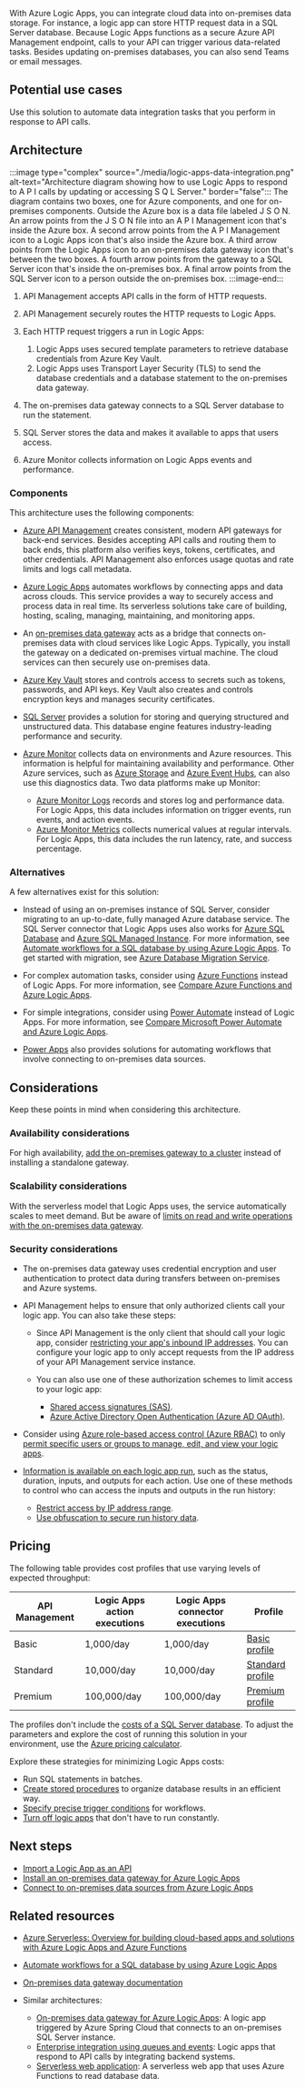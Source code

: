 With Azure Logic Apps, you can integrate cloud data into on-premises data storage. For instance, a logic app can store HTTP request data in a SQL Server database. Because Logic Apps functions as a secure Azure API Management endpoint, calls to your API can trigger various data-related tasks. Besides updating on-premises databases, you can also send Teams or email messages.

## Potential use cases

Use this solution to automate data integration tasks that you perform in response to API calls.

## Architecture

:::image type="complex" source="./media/logic-apps-data-integration.png" alt-text="Architecture diagram showing how to use Logic Apps to respond to A P I calls by updating or accessing S Q L Server." border="false":::
   The diagram contains two boxes, one for Azure components, and one for on-premises components. Outside the Azure box is a data file labeled J S O N. An arrow points from the J S O N file into an A P I Management icon that's inside the Azure box. A second arrow points from the A P I Management icon to a Logic Apps icon that's also inside the Azure box. A third arrow points from the Logic Apps icon to an on-premises data gateway icon that's between the two boxes. A fourth arrow points from the gateway to a SQL Server icon that's inside the on-premises box. A final arrow points from the SQL Server icon to a person outside the on-premises box.
:::image-end:::

1. API Management accepts API calls in the form of HTTP requests.

1. API Management securely routes the HTTP requests to Logic Apps.

1. Each HTTP request triggers a run in Logic Apps:

   1. Logic Apps uses secured template parameters to retrieve database credentials from Azure Key Vault.
   1. Logic Apps uses Transport Layer Security (TLS) to send the database credentials and a database statement to the on-premises data gateway.

1. The on-premises data gateway connects to a SQL Server database to run the statement.

1. SQL Server stores the data and makes it available to apps that users access.

1. Azure Monitor collects information on Logic Apps events and performance.

### Components

This architecture uses the following components:

- [Azure API Management][Azure API Management] creates consistent, modern API gateways for back-end services. Besides accepting API calls and routing them to back ends, this platform also verifies keys, tokens, certificates, and other credentials. API Management also enforces usage quotas and rate limits and logs call metadata.

- [Azure Logic Apps][Azure Logic Apps] automates workflows by connecting apps and data across clouds. This service provides a way to securely access and process data in real time. Its serverless solutions take care of building, hosting, scaling, managing, maintaining, and monitoring apps.

- An [on-premises data gateway][On-premises data gateway] acts as a bridge that connects on-premises data with cloud services like Logic Apps. Typically, you install the gateway on a dedicated on-premises virtual machine. The cloud services can then securely use on-premises data.

- [Azure Key Vault][About Azure Key Vault] stores and controls access to secrets such as tokens, passwords, and API keys. Key Vault also creates and controls encryption keys and manages security certificates.

- [SQL Server][SQL Server] provides a solution for storing and querying structured and unstructured data. This database engine features industry-leading performance and security.

- [Azure Monitor][Azure Monitor overview] collects data on environments and Azure resources. This information is helpful for maintaining availability and performance. Other Azure services, such as [Azure Storage][Azure Storage documentation] and [Azure Event Hubs][Azure Event Hubs - A big data streaming platform and event ingestion service], can also use this diagnostics data. Two data platforms make up Monitor:

   - [Azure Monitor Logs][Azure Monitor Logs overview] records and stores log and performance data. For Logic Apps, this data includes information on trigger events, run events, and action events.
   - [Azure Monitor Metrics][Azure Monitor Metrics overview] collects numerical values at regular intervals. For Logic Apps, this data includes the run latency, rate, and success percentage.

### Alternatives

A few alternatives exist for this solution:

- Instead of using an on-premises instance of SQL Server, consider migrating to an up-to-date, fully managed Azure database service. The SQL Server connector that Logic Apps uses also works for [Azure SQL Database][Azure SQL Database] and [Azure SQL Managed Instance][Azure SQL Managed Instance]. For more information, see [Automate workflows for a SQL database by using Azure Logic Apps][Automate workflows for a SQL database by using Azure Logic Apps]. To get started with migration, see [Azure Database Migration Service][Azure Database Migration Service].

- For complex automation tasks, consider using [Azure Functions][Azure Functions] instead of Logic Apps. For more information, see [Compare Azure Functions and Azure Logic Apps][Compare Azure Functions and Azure Logic Apps].

- For simple integrations, consider using [Power Automate][Get started with Power Automate] instead of Logic Apps. For more information, see [Compare Microsoft Power Automate and Azure Logic Apps][Compare Microsoft Power Automate and Azure Logic Apps].

- [Power Apps][What is Power Apps?] also provides solutions for automating workflows that involve connecting to on-premises data sources.

## Considerations

Keep these points in mind when considering this architecture.

### Availability considerations

For high availability, [add the on-premises gateway to a cluster][Install a gateway cluster] instead of installing a standalone gateway.

### Scalability considerations

With the serverless model that Logic Apps uses, the service automatically scales to meet demand. But be aware of [limits on read and write operations with the on-premises data gateway][Limits on read and write operations with the on-premises data gateway].

### Security considerations

- The on-premises data gateway uses credential encryption and user authentication to protect data during transfers between on-premises and Azure systems.
- API Management helps to ensure that only authorized clients call your logic app. You can also take these steps:

  - Since API Management is the only client that should call your logic app, consider [restricting your app's inbound IP addresses][Restrict inbound IP addresses]. You can configure your logic app to only accept requests from the IP address of your API Management service instance.
  - You can also use one of these authorization schemes to limit access to your logic app:

    - [Shared access signatures (SAS)][Generate shared access signatures (SAS)].
    - [Azure Active Directory Open Authentication (Azure AD OAuth)][Enable Azure Active Directory Open Authentication (Azure AD OAuth)].

- Consider using [Azure role-based access control (Azure RBAC)][What is Azure role-based access control (Azure RBAC)?] to only [permit specific users or groups to manage, edit, and view your logic apps][Access to logic app operations].

- [Information is available on each logic app run][Access to run history data], such as the status, duration, inputs, and outputs for each action. Use one of these methods to control who can access the inputs and outputs in the run history:

  - [Restrict access by IP address range][Restrict access by IP address range].
  - [Use obfuscation to secure run history data][Secure data in run history by using obfuscation].

## Pricing

The following table provides cost profiles that use varying levels of expected throughput:

|API Management|Logic Apps action executions|Logic Apps connector executions|Profile|
|-----|-----|-----|-----|
|Basic|1,000/day|1,000/day|[Basic profile][Monthly cost profile - basic]|
|Standard|10,000/day|10,000/day|[Standard profile][Monthly cost profile - standard]|
|Premium|100,000/day|100,000/day|[Premium profile][Monthly cost profile - premium]|

The profiles don't include the [costs of a SQL Server database][SQL Server 2019 pricing]. To adjust the parameters and explore the cost of running this solution in your environment, use the [Azure pricing calculator][Azure pricing calculator].

Explore these strategies for minimizing Logic Apps costs:

- Run SQL statements in batches.
- [Create stored procedures][Stored Procedures (Database Engine)] to organize database results in an efficient way.
- [Specify precise trigger conditions][Trigger conditions] for workflows.
- [Turn off logic apps][Disable or enable logic apps] that don't have to run constantly.

## Next steps

- [Import a Logic App as an API][Import a Logic App as an API]
- [Install an on-premises data gateway for Azure Logic Apps][Install on-premises data gateway for Azure Logic Apps]
- [Connect to on-premises data sources from Azure Logic Apps][Connect to on-premises data sources from Azure Logic Apps]

## Related resources

- [Azure Serverless: Overview for building cloud-based apps and solutions with Azure Logic Apps and Azure Functions][Azure Serverless: Overview for building cloud-based apps and solutions with Azure Logic Apps and Azure Functions]
- [Automate workflows for a SQL database by using Azure Logic Apps][Automate workflows for a SQL database by using Azure Logic Apps]
- [On-premises data gateway documentation][On-premises data gateways documentation]
- Similar architectures:

  - [On-premises data gateway for Azure Logic Apps][On-premises data gateway for Azure Logic Apps]: A logic app triggered by Azure Spring Cloud that connects to an on-premises SQL Server instance.
  - [Enterprise integration using queues and events][Enterprise integration using queues and events]: Logic apps that respond to API calls by integrating backend systems.
  - [Serverless web application][Serverless web application]: A serverless web app that uses Azure Functions to read database data.

[About Azure Key Vault]: /azure/key-vault/general/overview
[Access to logic app operations]: /azure/logic-apps/logic-apps-securing-a-logic-app?tabs=azure-portal#access-to-logic-app-operations
[Access to run history data]: /azure/logic-apps/logic-apps-securing-a-logic-app?tabs=azure-portal#access-to-run-history-data
[Automate workflows for a SQL database by using Azure Logic Apps]: /azure/connectors/connectors-create-api-sqlazure
[Azure API Management]: /azure/api-management/api-management-key-concepts
[Azure Database Migration Service]: https://azure.microsoft.com/services/database-migration/
[Azure Event Hubs - A big data streaming platform and event ingestion service]: /azure/event-hubs/event-hubs-about
[Azure Functions]: /azure/azure-functions/functions-overview
[Azure Logic Apps]: /azure/logic-apps/logic-apps-overview
[Azure Monitor Logs overview]: /azure/azure-monitor/logs/data-platform-logs
[Azure Monitor Metrics overview]: /azure/azure-monitor/essentials/data-platform-metrics
[Azure Monitor overview]: /azure/azure-monitor/overview
[Azure pricing calculator]: https://azure.microsoft.com/pricing/calculator/
[Azure Serverless: Overview for building cloud-based apps and solutions with Azure Logic Apps and Azure Functions]: /azure/logic-apps/logic-apps-serverless-overview
[Azure SQL Database]: /azure/azure-sql/database/sql-database-paas-overview
[Azure SQL Managed Instance]: /azure/azure-sql/managed-instance/sql-managed-instance-paas-overview
[Azure Storage documentation]: /azure/storage/
[Compare Azure Functions and Azure Logic Apps]: /azure/azure-functions/functions-compare-logic-apps-ms-flow-webjobs#compare-azure-functions-and-azure-logic-apps
[Compare Microsoft Power Automate and Azure Logic Apps]: /azure/azure-functions/functions-compare-logic-apps-ms-flow-webjobs#compare-microsoft-power-automate-and-azure-logic-apps
[Connect to on-premises data sources from Azure Logic Apps]: /azure/logic-apps/logic-apps-gateway-connection
[Disable or enable logic apps]: /azure/logic-apps/manage-logic-apps-with-azure-portal#disable-or-enable-logic-apps
[Enable Azure Active Directory Open Authentication (Azure AD OAuth)]: /azure/logic-apps/logic-apps-securing-a-logic-app?tabs=azure-portal#enable-azure-active-directory-open-authentication-azure-ad-oauth
[Enterprise integration using queues and events]: /azure/architecture/reference-architectures/enterprise-integration/queues-events
[Get started with Power Automate]: /power-automate/getting-started
[Import a Logic App as an API]: /azure/api-management/import-logic-app-as-api
[Install a gateway cluster]: /data-integration/gateway/service-gateway-install#add-another-gateway-to-create-a-cluster
[Install on-premises data gateway for Azure Logic Apps]: /azure/logic-apps/logic-apps-gateway-install
[Generate shared access signatures (SAS)]: /azure/logic-apps/logic-apps-securing-a-logic-app?tabs=azure-portal#generate-shared-access-signatures-sas
[Limits on read and write operations with the on-premises data gateway]: /data-integration/gateway/service-gateway-onprem#considerations
[Monthly cost profile - basic]: https://azure.com/e/aadf2d9bbe7443378c5fe429791dcf73
[Monthly cost profile - premium]: https://azure.com/e/071417b6c2d44062b4791e016230f001
[Monthly cost profile - standard]: https://azure.com/e/afa93fbed30749cab64db4d2779837ee
[On-premises data gateway]: /data-integration/gateway/service-gateway-onprem
[On-premises data gateways documentation]: /data-integration/gateway/
[On-premises data gateway for Azure Logic Apps]: /azure/architecture/hybrid/gateway-logic-apps
[Restrict access by IP address range]: /azure/logic-apps/logic-apps-securing-a-logic-app?tabs=azure-portal#restrict-access-by-ip-address-range
[Restrict inbound IP addresses]: /azure/logic-apps/logic-apps-securing-a-logic-app#restrict-inbound-ip-addresses
[Secure data in run history by using obfuscation]: /azure/logic-apps/logic-apps-securing-a-logic-app?tabs=azure-portal#secure-data-in-run-history-by-using-obfuscation
[Serverless web application]: /azure/architecture/reference-architectures/serverless/web-app
[SQL Server 2019 pricing]: https://www.microsoft.com/sql-server/sql-server-2019-pricing
[SQL Server]: /sql/?view=sql-server-ver15
[Stored Procedures (Database Engine)]: /sql/relational-databases/stored-procedures/stored-procedures-database-engine?view=sql-server-ver15
[Trigger conditions]: /azure/logic-apps/logic-apps-workflow-actions-triggers#trigger-conditions
[What is Azure role-based access control (Azure RBAC)?]: /azure/role-based-access-control/overview
[What is Power Apps?]: /powerapps/powerapps-overview